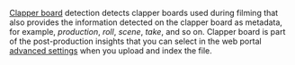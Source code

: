 [Clapper board](https://en.wikipedia.org/wiki/Clapperboard) detection detects clapper boards used during filming that also provides the information detected on the clapper board as metadata, for example, *production*, *roll*, *scene*, *take*, and so on. Clapper board is part of the post-production insights that you can select in the web portal [advanced settings](../indexing-configuration-guide.md?#advanced-settings) when you upload and index the file.
